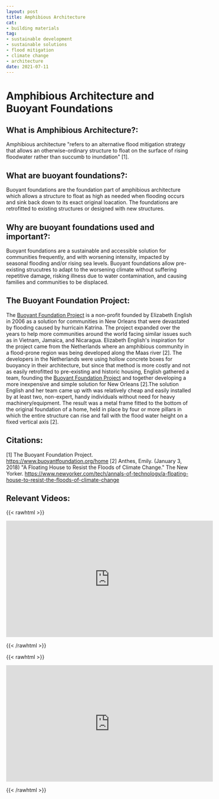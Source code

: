 ```yaml
--- 
layout: post 
title: Amphibious Architecture
cat:
- building materials
tag:
- sustainable development
- sustainable solutions
- flood mitigation
- climate change
- architecture
date: 2021-07-11
--- 
```

# Amphibious Architecture and Buoyant Foundations

## What is Amphibious Architecture?: 
Amphibious architecture "refers to an alternative flood mitigation strategy that allows an otherwise-ordinary structure to float on the surface of rising floodwater rather than succumb to inundation" [1]. 

## What are buoyant foundations?: 
Buoyant foundations are the foundation part of amphibious architecture which allows a structure to float as high as needed when flooding occurs and sink back down to its exact original loacation. The foundations are retrofitted to existing structures or designed with new structures. 

## Why are buoyant foundations used and important?: 
Buoyant foundations are a sustainable and accessible solution for communities frequently, and with worsening intensity, impacted by seasonal flooding and/or rising sea levels. Buoyant foundations allow pre-existing strucutres to adapt to the worsening climate without suffering repetitive damage, risking illness due to water contamination, and causing families and communities to be displaced.

## The Buoyant Foundation Project: 
The [Buoyant Foundation Project](https://www.buoyantfoundation.org/home) is a non-profit founded by Elizabeth English in 2006 as a solution for communities in New Orleans that were devastated by flooding caused by hurricain Katrina. The project expanded over the years to help more communities around the world facing similar issues such as in Vietnam, Jamaica, and Nicaragua. Elizabeth English's inspiration for the project came from the Netherlands where an amphibious community in a flood-prone region was being developed along the Maas river [2]. The developers in the Netherlands were using hollow concrete boxes for buoyancy in their architecture, but since that method is more costly and not as easily retrofitted to pre-existing and historic housing, English gathered a team, founding the [Buoyant Foundation Project](https://www.buoyantfoundation.org/home) and together developing a more inexpensive and simple solution for New Orleans [2].The solution English and her team came up with was relatively cheap and easily installed by at least two, non-expert, handy individuals without need for heavy machinery/equipment. The result was a metal frame fitted to the bottom of the original foundation of a home, held in place by four or more pillars in which the entire structure can rise and fall with the flood water height on a fixed vertical axis [2]. 


## Citations: 
[1] The Buoyant Foundation Project. https://www.buoyantfoundation.org/home
[2] Anthes, Emily. (January 3, 2018) "A Floating House to Resist the Floods of Climate Change." The New Yorker. https://www.newyorker.com/tech/annals-of-technology/a-floating-house-to-resist-the-floods-of-climate-change

## Relevant Videos:
{{< rawhtml >}}

<iframe width="560" height="315" src="https://www.youtube.com/embed/79S9JURqzuY" title="YouTube video player" frameborder="0" allow="accelerometer; autoplay; clipboard-write; encrypted-media; gyroscope; picture-in-picture" allowfullscreen></iframe>

{{< /rawhtml >}}


{{< rawhtml >}}

<iframe width="560" height="315" src="https://www.youtube.com/embed/WdTCU8_A7wk" title="YouTube video player" frameborder="0" allow="accelerometer; autoplay; clipboard-write; encrypted-media; gyroscope; picture-in-picture" allowfullscreen></iframe>

{{< /rawhtml >}}


